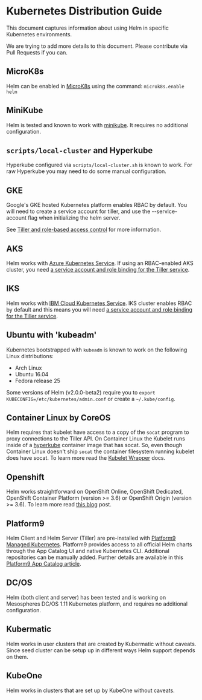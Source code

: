 # Kubernetes Distribution Guide

This document captures information about using Helm in specific Kubernetes
environments.

We are trying to add more details to this document. Please contribute via Pull
Requests if you can.

## MicroK8s

Helm can be enabled in [MicroK8s](https://microk8s.io) using the command: `microk8s.enable helm`

## MiniKube

Helm is tested and known to work with [minikube](https://github.com/kubernetes/minikube).
It requires no additional configuration.

## `scripts/local-cluster` and Hyperkube

Hyperkube configured via `scripts/local-cluster.sh` is known to work. For raw
Hyperkube you may need to do some manual configuration.

## GKE

Google's GKE hosted Kubernetes platform enables RBAC by default. You will need to create a service account for tiller, and use the --service-account flag when initializing the helm server.

See [Tiller and role-based access control](https://docs.helm.sh/using_helm/#role-based-access-control) for more information.

## AKS

Helm works with [Azure Kubernetes Service](https://docs.microsoft.com/en-us/azure/aks/kubernetes-helm). If using an RBAC-enabled AKS cluster, you need [a service account and role binding for the Tiller service](https://docs.microsoft.com/en-us/azure/aks/kubernetes-helm#create-a-service-account).

## IKS

Helm works with [IBM Cloud Kubernetes Service](https://cloud.ibm.com/docs/containers?topic=containers-getting-started). IKS cluster enables RBAC by default and this means you will need [a service account and role binding for the Tiller service](https://cloud.ibm.com/docs/containers?topic=containers-helm#public_helm_install).

## Ubuntu with 'kubeadm'

Kubernetes bootstrapped with `kubeadm` is known to work on the following Linux
distributions:

- Arch Linux
- Ubuntu 16.04
- Fedora release 25

Some versions of Helm (v2.0.0-beta2) require you to `export KUBECONFIG=/etc/kubernetes/admin.conf`
or create a `~/.kube/config`.

## Container Linux by CoreOS

Helm requires that kubelet have access to a copy of the `socat` program to proxy connections to the Tiller API. On Container Linux the Kubelet runs inside of a [hyperkube](https://github.com/kubernetes/kubernetes/tree/master/cluster/images/hyperkube) container image that has socat. So, even though Container Linux doesn't ship `socat` the container filesystem running kubelet does have socat. To learn more read the [Kubelet Wrapper](https://coreos.com/kubernetes/docs/latest/kubelet-wrapper.html) docs.

## Openshift

Helm works straightforward on OpenShift Online, OpenShift Dedicated, OpenShift Container Platform (version >= 3.6) or OpenShift Origin (version >= 3.6). To learn more read [this blog](https://blog.openshift.com/getting-started-helm-openshift/) post.

## Platform9

Helm Client and Helm Server (Tiller) are pre-installed with [Platform9 Managed Kubernetes](https://platform9.com/managed-kubernetes/?utm_source=helm_distro_notes). Platform9 provides access to all official Helm charts through the App Catalog UI and native Kubernetes CLI. Additional repositories can be manually added. Further details are available in this [Platform9 App Catalog article](https://platform9.com/support/deploying-kubernetes-apps-platform9-managed-kubernetes/?utm_source=helm_distro_notes).

## DC/OS

Helm (both client and server) has been tested and is working on Mesospheres DC/OS 1.11 Kubernetes platform, and requires
no additional configuration.

## Kubermatic

Helm works in user clusters that are created by Kubermatic without caveats. Since seed cluster can be setup up in different ways Helm support depends on them.

## KubeOne

Helm works in clusters that are set up by KubeOne without caveats.
